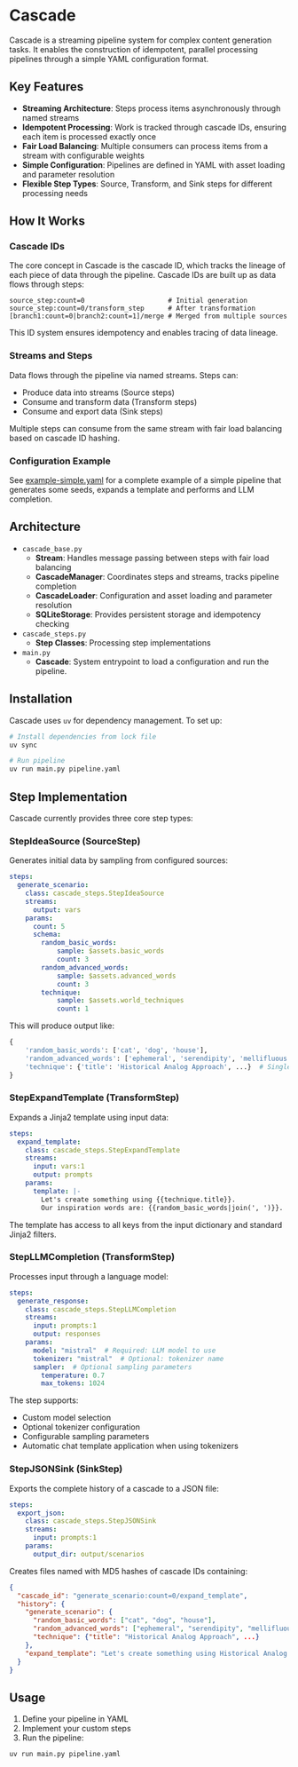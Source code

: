 
# Cascade

Cascade is a streaming pipeline system for complex content generation tasks. It enables the construction of idempotent, parallel processing pipelines through a simple YAML configuration format.

## Key Features

- **Streaming Architecture**: Steps process items asynchronously through named streams
- **Idempotent Processing**: Work is tracked through cascade IDs, ensuring each item is processed exactly once
- **Fair Load Balancing**: Multiple consumers can process items from a stream with configurable weights
- **Simple Configuration**: Pipelines are defined in YAML with asset loading and parameter resolution
- **Flexible Step Types**: Source, Transform, and Sink steps for different processing needs

## How It Works

### Cascade IDs

The core concept in Cascade is the cascade ID, which tracks the lineage of each piece of data through the pipeline. Cascade IDs are built up as data flows through steps:

```
source_step:count=0                     # Initial generation
source_step:count=0/transform_step      # After transformation
[branch1:count=0|branch2:count=1]/merge # Merged from multiple sources
```

This ID system ensures idempotency and enables tracing of data lineage.

### Streams and Steps

Data flows through the pipeline via named streams. Steps can:
- Produce data into streams (Source steps)
- Consume and transform data (Transform steps)
- Consume and export data (Sink steps)

Multiple steps can consume from the same stream with fair load balancing based on cascade ID hashing.

### Configuration Example

See [example-simple.yaml](example-simple.yaml) for a complete example of a simple pipeline that generates some seeds, expands a template and performs and LLM completion.

## Architecture

- `cascade_base.py`
    - **Stream**: Handles message passing between steps with fair load balancing
    - **CascadeManager**: Coordinates steps and streams, tracks pipeline completion
    - **CascadeLoader**: Configuration and asset loading and parameter resolution
    - **SQLiteStorage**: Provides persistent storage and idempotency checking
- `cascade_steps.py`
    - **Step Classes**: Processing step implementations
- `main.py`    
    - **Cascade**: System entrypoint to load a configuration and run the pipeline.

## Installation

Cascade uses `uv` for dependency management. To set up:

```bash
# Install dependencies from lock file
uv sync

# Run pipeline
uv run main.py pipeline.yaml
```

## Step Implementation

Cascade currently provides three core step types:

### StepIdeaSource (SourceStep)

Generates initial data by sampling from configured sources:

```yaml
steps:
  generate_scenario:
    class: cascade_steps.StepIdeaSource
    streams:
      output: vars
    params:
      count: 5
      schema:
        random_basic_words: 
            sample: $assets.basic_words
            count: 3
        random_advanced_words:
            sample: $assets.advanced_words
            count: 3
        technique: 
            sample: $assets.world_techniques
            count: 1
```

This will produce output like:
```python
{
    'random_basic_words': ['cat', 'dog', 'house'],
    'random_advanced_words': ['ephemeral', 'serendipity', 'mellifluous'],
    'technique': {'title': 'Historical Analog Approach', ...}  # Single item since count=1
}
```

### StepExpandTemplate (TransformStep)

Expands a Jinja2 template using input data:

```yaml
steps:
  expand_template:
    class: cascade_steps.StepExpandTemplate
    streams:
      input: vars:1
      output: prompts
    params:
      template: |-
        Let's create something using {{technique.title}}.
        Our inspiration words are: {{random_basic_words|join(', ')}}.
```

The template has access to all keys from the input dictionary and standard Jinja2 filters.

### StepLLMCompletion (TransformStep)

Processes input through a language model:

```yaml
steps:
  generate_response:
    class: cascade_steps.StepLLMCompletion
    streams:
      input: prompts:1
      output: responses
    params:
      model: "mistral"  # Required: LLM model to use
      tokenizer: "mistral"  # Optional: tokenizer name
      sampler:  # Optional sampling parameters
        temperature: 0.7
        max_tokens: 1024
```

The step supports:
- Custom model selection
- Optional tokenizer configuration
- Configurable sampling parameters
- Automatic chat template application when using tokenizers

### StepJSONSink (SinkStep)

Exports the complete history of a cascade to a JSON file:

```yaml
steps:
  export_json:
    class: cascade_steps.StepJSONSink
    streams:
      input: prompts:1
    params:
      output_dir: output/scenarios
```

Creates files named with MD5 hashes of cascade IDs containing:
```json
{
  "cascade_id": "generate_scenario:count=0/expand_template",
  "history": {
    "generate_scenario": {
      "random_basic_words": ["cat", "dog", "house"],
      "random_advanced_words": ["ephemeral", "serendipity", "mellifluous"],
      "technique": {"title": "Historical Analog Approach", ...}
    },
    "expand_template": "Let's create something using Historical Analog Approach..."
  }
}
```

## Usage

1. Define your pipeline in YAML
2. Implement your custom steps
3. Run the pipeline:
```bash
uv run main.py pipeline.yaml
```
